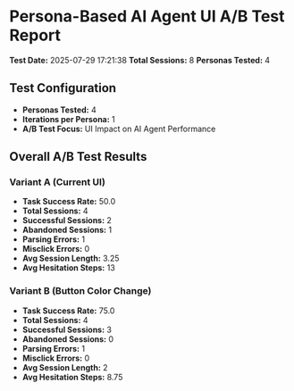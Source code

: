 # Persona-Based AI Agent UI A/B Test Report
**Test Date:** 2025-07-29 17:21:38
**Total Sessions:** 8
**Personas Tested:** 4

## Test Configuration
- **Personas Tested:** 4
- **Iterations per Persona:** 1
- **A/B Test Focus:** UI Impact on AI Agent Performance

## Overall A/B Test Results
### Variant A (Current UI)
- **Task Success Rate:** 50.0
- **Total Sessions:** 4
- **Successful Sessions:** 2
- **Abandoned Sessions:** 1
- **Parsing Errors:** 1
- **Misclick Errors:** 0
- **Avg Session Length:** 3.25
- **Avg Hesitation Steps:** 13

### Variant B (Button Color Change)
- **Task Success Rate:** 75.0
- **Total Sessions:** 4
- **Successful Sessions:** 3
- **Abandoned Sessions:** 0
- **Parsing Errors:** 1
- **Misclick Errors:** 0
- **Avg Session Length:** 2
- **Avg Hesitation Steps:** 8.75
